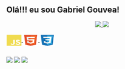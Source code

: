 ## Olá!!! eu sou Gabriel Gouvea!
<div align="center">
  <a href="https://github.com/gouvea77">
  <img height="150em" src="https://github-readme-stats.vercel.app/api?username=gouvea77&show_icons=true&theme=tokyonight"/>
  <img height="150em" src="https://github-readme-stats.vercel.app/api/top-langs/?username=gouvea77&layout=compact&langs_count=7&theme=tokyonight"/>
</div>
<div style="display: inline_block"><br>
  <img align="center" alt="Rafa-Js" height="30" width="40" src="https://raw.githubusercontent.com/devicons/devicon/master/icons/javascript/javascript-plain.svg">
  <img align="center" alt="Rafa-HTML" height="30" width="40" src="https://raw.githubusercontent.com/devicons/devicon/master/icons/html5/html5-original.svg">
  <img align="center" alt="Rafa-CSS" height="30" width="40" src="https://raw.githubusercontent.com/devicons/devicon/master/icons/css3/css3-original.svg">
  
 
  
  ##
 
<div> 
  <a href="https://instagram.com/gabrielgouvea77" target="_blank"><img src="https://img.shields.io/badge/-Instagram-%23E4405F?style=for-the-badge&logo=instagram&logoColor=white" target="_blank"></a>
  <a href = "mailto:gabrielgouvea77@gmail.com"><img src="https://img.shields.io/badge/-Gmail-%23333?style=for-the-badge&logo=gmail&logoColor=white" target="_blank"></a>
  <a href="https://wa.me/55021969043285" target="_blank"><img src="https://img.shields.io/badge/WhatsApp-25D366?style=for-the-badge&logo=whatsapp&logoColor=white"></a> 
 
 
</div>
